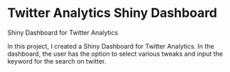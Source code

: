 # Twitter Analytics Shiny Dashboard
Shiny Dashboard for Twitter Analytics

In this project, I created a Shiny Dashboard for Twitter Analytics. In the dashboard, the user has the option to select various tweaks and input the keyword for the search on twitter.
